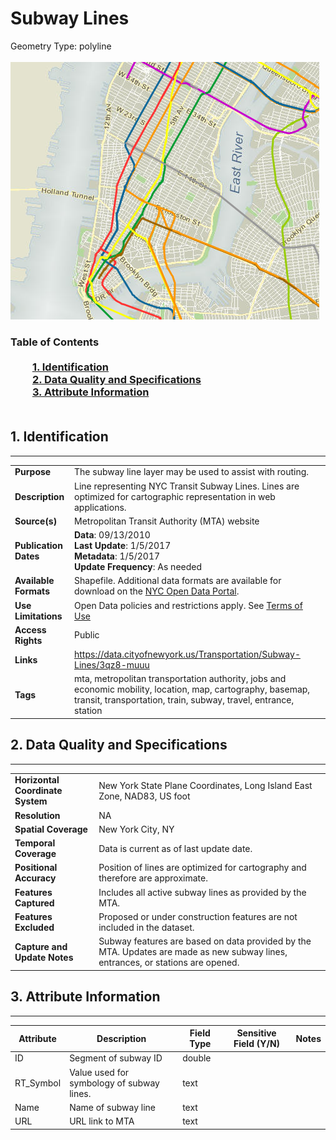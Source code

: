 # Subway Lines
Geometry Type: polyline<br><br>![image](https://github.com/CityOfNewYork/nyc-geo-metadata/blob/main/Images/SubwayLines.PNG)

### Table of Contents<br><br>&nbsp;&nbsp;&nbsp;&nbsp;&nbsp;&nbsp;&nbsp;&nbsp;&nbsp;[**1. Identification**](#1-identification)<br>&nbsp;&nbsp;&nbsp;&nbsp;&nbsp;&nbsp;&nbsp;&nbsp;&nbsp;[**2. Data Quality and Specifications**](#2-data-quality-and-specifications)<br>&nbsp;&nbsp;&nbsp;&nbsp;&nbsp;&nbsp;&nbsp;&nbsp;&nbsp;[**3. Attribute Information**](#3-attribute-information)<br><br>
## 1. Identification
---------------------------------------------
|     |     |
| --- | --- |
**Purpose** |The subway line layer may be used to assist with routing. 
**Description** |Line representing NYC Transit Subway Lines. Lines are optimized for cartographic representation in web applications. 
**Source(s)** |Metropolitan Transit Authority (MTA) website
**Publication Dates** |**Data**: 09/13/2010<br>**Last Update**: 1/5/2017<br>**Metadata**: 1/5/2017<br>**Update Frequency**: As needed
**Available Formats** |Shapefile. Additional data formats are available for download on the [NYC Open Data Portal](https://data.cityofnewyork.us/Transportation/Subway-Lines/3qz8-muuu).
**Use Limitations** |Open Data policies and restrictions apply. See [Terms of Use](http://www.nyc.gov/html/data/terms.html)
**Access Rights** |Public
**Links** |https://data.cityofnewyork.us/Transportation/Subway-Lines/3qz8-muuu
**Tags** |mta, metropolitan transportation authority, jobs and economic mobility, location, map, cartography, basemap, transit, transportation, train, subway, travel, entrance, station
## 2. Data Quality and Specifications
---------------------------------------------
|     |     |
| --- | --- |
**Horizontal Coordinate System** |New York State Plane Coordinates, Long Island East Zone, NAD83, US foot
**Resolution** |NA
**Spatial Coverage** |New York City, NY
**Temporal Coverage** |Data is current as of last update date.
**Positional Accuracy** |Position of lines are optimized for cartography and therefore are approximate. 
**Features Captured** |Includes all active subway lines as provided by the MTA. 
**Features Excluded** |Proposed or under construction features are not included in the dataset. 
**Capture and Update Notes** |Subway features are based on data provided by the MTA. Updates are made as new subway lines, entrances, or stations are opened. 
## 3. Attribute Information
---------------------------------------------
| Attribute | Description | Field Type | Sensitive Field (Y/N) | Notes| 
|------------ | ------------- | -------- | ----------- | ----------|
| ID | Segment of subway ID | double | 
| RT_Symbol | Value used for symbology of subway lines.  | text | 
| Name | Name of subway line | text | 
| URL | URL link to MTA | text | 
